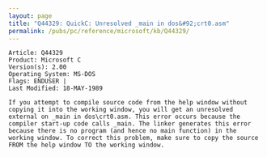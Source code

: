 ```yaml
---
layout: page
title: "Q44329: QuickC: Unresolved _main in dos&#92;crt0.asm"
permalink: /pubs/pc/reference/microsoft/kb/Q44329/
---
```


	Article: Q44329
	Product: Microsoft C
	Version(s): 2.00
	Operating System: MS-DOS
	Flags: ENDUSER |
	Last Modified: 18-MAY-1989
	
	If you attempt to compile source code from the help window without
	copying it into the working window, you will get an unresolved
	external on _main in dos\crt0.asm. This error occurs because the
	compiler start-up code calls _main. The linker generates this error
	because there is no program (and hence no main function) in the
	working window. To correct this problem, make sure to copy the source
	FROM the help window TO the working window.
